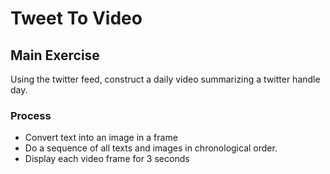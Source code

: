 # Tweet To Video
## Main Exercise
Using the twitter feed, construct a daily video summarizing a twitter handle day.
### Process
  * Convert text into an image in a frame
  * Do a sequence of all texts and images in chronological order.
  * Display each video frame for 3 seconds
